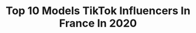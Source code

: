 ---
title: Top 10 Models TikTok Influencers In France In 2020
description: >-
  Find top models TikTok influencers in France in 2020. Most popular hashtags: #pourtoi #foryou #fyp #love.
platform: TikTok
hits: 107
text_top: See the most popular TikTok influencers on inBeat.
text_bottom: inBeat aggregates 107 TikTok influencers like this in France for you to collaborate.
profiles:
  - username: "zachkitorogoff86"
    fullname: >-
      Zach 🌹👭
    bio: >-
      Model photo 🏳️‍🌈 Insta: zach_kitorogoff📸 👻zach_kitorogoff
    location: "France"
    followers: 42600
    engagement: 2272
    commentsToLikes: 0.031963
    id: ck8s4wivid7qe0j7866sj5evu
    verified: false
    hashtags: "#genderfluid, #foryou, #agenre, #pourtoi"
  - username: "charly_poirier"
    fullname: >-
      Charly Poirier
    bio: >-
      MODEL 🇫🇷 IG : @charly_poirier « The purpose of our lives is to be happy »
    location: "France"
    followers: 561500
    engagement: 1257
    commentsToLikes: 0.036748
    id: ckb9gfhld5krw0j23m8u073c1
    verified: false
    hashtags: "#friends, #shooting, #fun, #goodwinsmith"
  - username: "robertino"
    fullname: >-
      Roberto
    bio: >-
      🏳️‍🌈🇫🇷🇮🇹 10k ?🙏🏽💖 Insta robertozito_ Tv show 📺 Model-Mannequin-Dance
    location: "France"
    followers: 8970
    engagement: 945
    commentsToLikes: 0.117363
    id: ckbfhfezwcxgv0j23pi4znygp
    verified: false
    hashtags: "#roberto, #gay, #duo, #humour"
  - username: "justpyramidofficiel"
    fullname: >-
      Justpyramidofficiel
    bio: >-
      Instagram: justpyramidofficiel 🃏 Fitness | Model 🃏🇫🇷 Snapchat : ijustpyramid
    location: "France"
    followers: 144100
    engagement: 807
    commentsToLikes: 0.060985
    id: ckb9onqrvj4so0j239kj2zb19
    verified: false
    hashtags: "#lgbt, #moto, #pov, #fyp"
  - username: "paoloborle"
    fullname: >-
      paoloborle
    bio: >-
      03 model happy kid 🏄‍♀️✨💗
    location: "France"
    followers: 142600
    engagement: 1931
    commentsToLikes: 0.013020
    id: ckblhdr16awzn0j23snu3mnhk
    verified: false
    hashtags: "#model, #duo, #fyp, #boomer"
  - username: "sweetlouchie"
    fullname: >-
      Sweet Louchie
    bio: >-
      🎨Artiste amatrice🎨 💕Roller Derby💕 Half-Blood Queen #10 💞 📸Model photo📸
    location: "France"
    followers: 39000
    engagement: 1461
    commentsToLikes: 0.019561
    id: cka63f4me43ez0i7853avgvk7
    verified: false
    hashtags: "#sports, #tatouage, #motivation, #tattoogirl"
  - username: "vallcharles"
    fullname: >-
      vallcharles
    bio: >-
      MODEL 🇫🇷 20% BRAUN720 jusqu’au 30/11/20 https://amzn.to/34TSiyM
    location: "France"
    followers: 30800
    engagement: 921
    commentsToLikes: 0.076822
    id: ckbf9ctp508jk0j231fge4whz
    verified: false
    hashtags: "#fyp, #me, #regardmannequin, #france"
  - username: "inkeddead_manu"
    fullname: >-
      inkeddead_manu
    bio: >-
      25🎂 lyon 🇨🇵 tattoo💉 modèl tatouer ⬇️follow my instagram⬇️
    location: "France"
    followers: 75100
    engagement: 1030
    commentsToLikes: 0.069442
    id: cka0r086cexuf0i789vbaum7u
    verified: false
    hashtags: "#tiktok, #pourtoi, #boy, #lumieresur"
  - username: "imgmodels.jenirose"
    fullname: >-
      imgmodels.JENI ROSE
    bio: >-
      Senior Vice President, IMG MODELS
    location: "France"
    followers: 4261
    engagement: 628
    commentsToLikes: 0.062180
    id: ck9kgu5eg9kib0j78ckcwx3fg
    verified: false
    hashtags: "#wlyg, #imgmodels, #imgscoutedstories, #imgscoutestories"
  - username: "timmmuller_"
    fullname: >-
      timmmuller_
    bio: >-
      French model ❣️ 👇Follow me! 👇 Insta: @timmmuller_ Snap: timouss69 👻
    location: "France"
    followers: 22700
    engagement: 1569
    commentsToLikes: 0.032495
    id: ckc8ycr0fmt930j23d53q34j6
    verified: false
    hashtags: "#pourtoi, #model, #fyp, #foryou"
---
